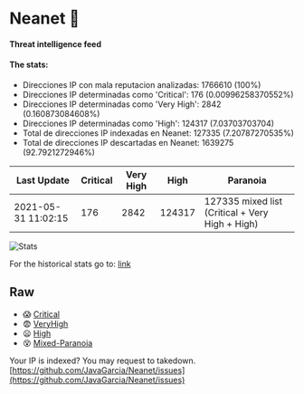 # Neanet :hocho:
#### Threat intelligence feed
#### The stats:

- Direcciones IP con mala reputacion analizadas: 1766610 (100%)
- Direcciones IP determinadas como 'Critical':  176 (0.00996258370552%)
- Direcciones IP determinadas como 'Very High':  2842 (0.160873084608%)
- Direcciones IP determinadas como 'High':  124317 (7.03703703704)
- Total de direcciones IP indexadas en Neanet:  127335 (7.20787270535%)
- Total de direcciones IP descartadas en Neanet:  1639275 (92.7921272946%)

| Last Update | Critical | Very High | High | Paranoia |
| --- | --- | --- | --- | --- |
| 2021-05-31 11:02:15 | 176 | 2842 | 124317 | 127335 mixed list (Critical + Very High + High)|

![Stats](https://docs.google.com/spreadsheets/d/e/2PACX-1vSnaNMIXVabIpDJjufMlzH7poXnshF3mgd8Is1g9ytUEzVsP5my4Trn8f-xkoLLQ38xpL3HtmUexLo6/pubchart?oid=501124687&format=image)

For the historical stats go to: [link](/stats.csv)
## Raw
- :scream: [Critical](https://raw.githubusercontent.com/JavaGarcia/Neanet/master/blacklists/neanet_critical.txt)
- :fearful: [VeryHigh](https://raw.githubusercontent.com/JavaGarcia/Neanet/master/blacklists/neanet_veryHigh.txtt)
- :frowning: [High](https://raw.githubusercontent.com/JavaGarcia/Neanet/master/blacklists/neanet_high.txt)
- :dizzy_face: [Mixed-Paranoia](https://raw.githubusercontent.com/JavaGarcia/Neanet/master/blacklists/neanet_all.txt)


Your IP is indexed? You may request to takedown. [https://github.com/JavaGarcia/Neanet/issues](https://github.com/JavaGarcia/Neanet/issues)


























































































































































































































































































































































































































































































































































































































































































































































































































































































































































































































































































































































































































































































































































































































































































































































































































































































































































































































































































































































































































































































































































































































































































































































































































































































































































































































































































































































































































































































































































































































































































































































































































































































































































































































































































































































































































































































































































































































































































































































































































































































































































































































































































































































































































































































































































































































































































































































































































































































































































































































































































































































































































































































































































































































































































































































































































































































































































































































































































































































































































































































































































































































































































































































































































































































































































































































































































































































































































































































































